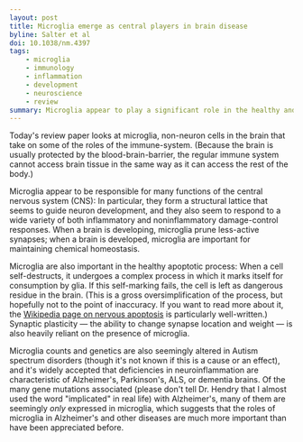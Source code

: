 ```yaml
---
layout: post
title: Microglia emerge as central players in brain disease
byline: Salter et al
doi: 10.1038/nm.4397
tags:
    - microglia
    - immunology
    - inflammation
    - development
    - neuroscience
    - review
summary: Microglia appear to play a significant role in the healthy and diseases states of central nervous tissue. Understanding this role can help us better understand brain disease and development.
---
```


Today's review paper looks at microglia, non-neuron cells in the brain that take on some of the roles of the immune-system. (Because the brain is usually protected by the blood-brain-barrier, the regular immune system cannot access brain tissue in the same way as it can access the rest of the body.)

Microglia appear to be responsible for many functions of the central nervous system (CNS): In particular, they form a structural lattice that seems to guide neuron development, and they also seem to respond to a wide variety of both inflammatory and noninflammatory damage-control responses. When a brain is developing, microglia prune less-active synapses; when a brain is developed, microglia are important for maintaining chemical homeostasis.

Microglia are also important in the healthy apoptotic process: When a cell self-destructs, it undergoes a complex process in which it marks itself for consumption by glia. If this self-marking fails, the cell is left as dangerous residue in the brain. (This is a gross oversimplification of the process, but hopefully not to the point of inaccuracy. If you want to read more about it, the [Wikipedia page on nervous apoptosis](https://en.wikipedia.org/wiki/Programmed_cell_death#Peripheral_versus_central_nervous_system) is particularly well-written.) Synaptic plasticity — the ability to change synapse location and weight — is also heavily reliant on the presence of microglia.

Microglia counts and genetics are also seemingly altered in Autism spectrum disorders (though it's not known if this is a cause or an effect), and it's widely accepted that deficiencies in neuroinflammation are characteristic of Alzheimer's, Parkinson's, ALS, or dementia brains. Of the many gene mutations associated (please don't tell Dr. Hendry that I almost used the word "implicated" in real life) with Alzheimer's, many of them are seemingly _only_ expressed in microglia, which suggests that the roles of microglia in Alzheimer's and other diseases are much more important than have been appreciated before.
